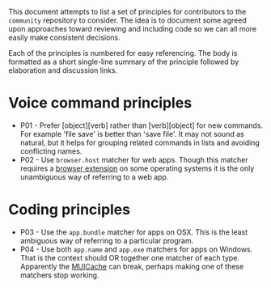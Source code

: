 This document attempts to list a set of principles for contributors to the `community` repository to consider. The idea is to document some agreed upon approaches toward reviewing and including code so we can all more easily make consistent decisions.

Each of the principles is numbered for easy referencing. The body is formatted as a short single-line summary of the principle followed by elaboration and discussion links.

# Voice command principles

- P01 - Prefer [object][verb] rather than [verb][object] for new commands. For example 'file save' is better than 'save file'. It may not sound as natural, but it helps for grouping related commands in lists and avoiding conflicting names.
- P02 - Use `browser.host` matcher for web apps. Though this matcher requires a [browser extension](https://github.com/talonhub/community/blob/main/apps/README.md) on some operating systems it is the only unambiguous way of referring to a web app.

# Coding principles

- P03 - Use the `app.bundle` matcher for apps on OSX. This is the least ambiguous way of referring to a particular program.
- P04 - Use both `app.name` and `app.exe` matchers for apps on Windows. That is the context should OR together one matcher of each type. Apparently the [MUICache](https://www.magnetforensics.com/blog/forensic-analysis-of-muicache-files-in-windows/) can break, perhaps making one of these matchers stop working.

